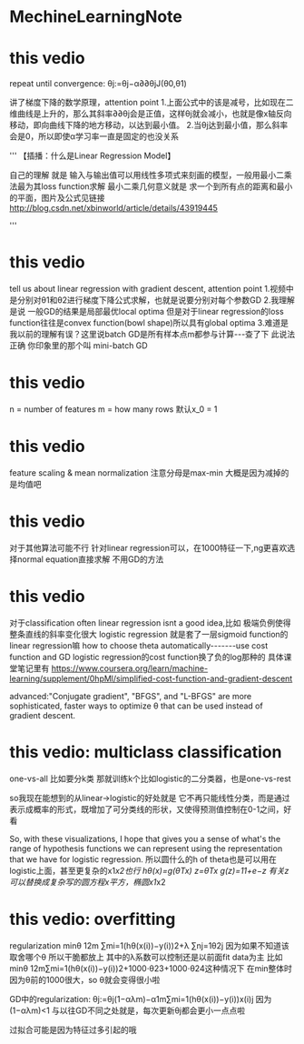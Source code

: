 
# MechineLearningNote


# this vedio
repeat until convergence:
θj:=θj−α∂∂θjJ(θ0,θ1)

讲了梯度下降的数学原理，attention point
1.上面公式中的该是减号，比如现在二维曲线是上升的，那么其斜率∂∂θj会是正值，这样θj就会减小，也就是像x轴反向移动，即向曲线下降的地方移动，以达到最小值。 
2.当θj达到最小值，那么斜率会是0，所以即使α学习率一直是固定的也没关系

'''
【插播：什么是Linear Regression Model】

自己的理解
就是 输入与输出值可以用线性多项式来刻画的模型，一般用最小二乘法最为其loss function求解
最小二乘几何意义就是 求一个到所有点的距离和最小的平面，图片及公式见链接 http://blog.csdn.net/xbinworld/article/details/43919445

'''

# this vedio
tell us about linear regression with gradient descent, attention point
1.视频中是分别对θ1和θ2进行梯度下降公式求解，也就是说要分别对每个参数GD
2.我理解是说 一般GD的结果是局部最优local optima 但是对于linear regression的loss function往往是convex function(bowl shape)所以具有global optima
3.难道是我以前的理解有误？这里说batch GD是所有样本点m都参与计算---查了下 此说法正确 你印象里的那个叫 mini-batch GD

# this vedio
n = number of features
m = how many rows
默认x_0 = 1

# this vedio
feature scaling & mean normalization 注意分母是max-min 大概是因为减掉的是均值吧

# this vedio
对于其他算法可能不行 针对linear regression可以，在1000特征一下,ng更喜欢选择normal equation直接求解 不用GD的方法

# this vedio
对于classification often linear regression isnt a good idea,比如 极端负例使得整条直线的斜率变化很大
logistic regression 就是套了一层sigmoid function的linear regression嘛
how to choose theta automatically-------use cost function and GD
logistic regression的cost function换了负的log那种的 具体课堂笔记里有
https://www.coursera.org/learn/machine-learning/supplement/0hpMl/simplified-cost-function-and-gradient-descent

advanced:"Conjugate gradient", "BFGS", and "L-BFGS" are more sophisticated, faster ways to optimize θ that can be used instead of gradient descent. 

# this vedio: multiclass classification
one-vs-all 比如要分k类 那就训练k个比如logistic的二分类器，也是one-vs-rest

so我现在能想到的从linear->logistic的好处就是 它不再只能线性分类，而是通过表示成概率的形式，既增加了可分类线的形状，又使得预测值控制在0-1之间，好看

So, with these visualizations, I hope that gives you a sense of what's the range of hypothesis functions we can represent using the representation that we have for logistic regression.
所以圆什么的h of theta也是可以用在logistic上面，甚至更复杂的x1*x2也行
hθ(x)=g(θTx)
z=θTx
g(z)=11+e−z
有关z可以替换成复杂写的圆方程x平方，椭圆x1*x2

# this vedio: overfitting
regularization
minθ 12m ∑mi=1(hθ(x(i))−y(i))2+λ ∑nj=1θ2j
因为如果不知道该取舍哪个θ 所以干脆都放上 其中的λ系数可以控制还是以前面fit data为主
比如 minθ 12m∑mi=1(hθ(x(i))−y(i))2+1000⋅θ23+1000⋅θ24这种情况下 在min整体时 因为θ前的1000很大，so θ就会变得很小啦

GD中的regularization: θj:=θj(1−αλm)−α1m∑mi=1(hθ(x(i))−y(i))x(i)j
因为(1−αλm)<1 与以往GD不同之处就是，每次更新θj都会更小一点点啦

过拟合可能是因为特征过多引起的哦





















